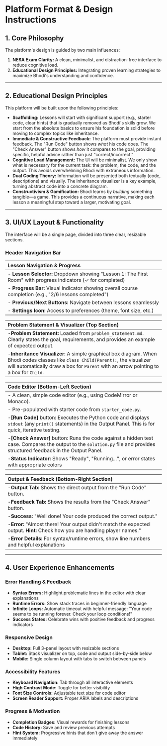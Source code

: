 # Platform Format & Design Instructions

## 1. Core Philosophy

The platform's design is guided by two main influences:

1. **NESA Exam Clarity:** A clean, minimalist, and distraction-free interface to reduce cognitive load.
2. **Educational Design Principles:** Integrating proven learning strategies to maximize Bhodi's understanding and confidence.

---

## 2. Educational Design Principles

This platform will be built upon the following principles:

* **Scaffolding:** Lessons will start with significant support (e.g., starter code, clear hints) that is gradually removed as Bhodi's skills grow. We start from the absolute basics to ensure his foundation is solid before moving to complex topics like inheritance.
* **Immediate & Constructive Feedback:** The platform must provide instant feedback. The "Run Code" button shows *what* his code does. The "Check Answer" button shows *how* it compares to the goal, providing specific, helpful advice rather than just "correct/incorrect."
* **Cognitive Load Management:** The UI will be minimalist. We only show what is necessary for the current task: the problem, the code, and the output. This avoids overwhelming Bhodi with extraneous information.
* **Dual Coding Theory:** Information will be presented both textually (code, descriptions) and visually. The inheritance visualizer is a key example, turning abstract code into a concrete diagram.
* **Constructivism & Gamification:** Bhodi learns by *building* something tangible—a game. This provides a continuous narrative, making each lesson a meaningful step toward a larger, motivating goal.

---

## 3. UI/UX Layout & Functionality

The interface will be a single page, divided into three clear, resizable sections.

### Header Navigation Bar
| **Lesson Navigation & Progress** |
| :-------------------------------- |
| - **Lesson Selector:** Dropdown showing "Lesson 1: The First Room" with progress indicators (✓ for completed) |
| - **Progress Bar:** Visual indicator showing overall course completion (e.g., "2/6 lessons completed") |
| - **Previous/Next Buttons:** Navigate between lessons seamlessly |
| - **Settings Icon:** Access to preferences (theme, font size, etc.) |

| **Problem Statement & Visualizer** (Top Section)                                                                                                                                                                                |
| :------------------------------------------------------------------------------------------------------------------------------------------------------------------------------------------------------------------------------------ |
| -**Problem Statement:** Loaded from `problem_statement.md`. Clearly states the goal, requirements, and provides an example of expected output.                                                                                |
| -**Inheritance Visualizer:** A simple graphical box diagram. When Bhodi codes classes like `class Child(Parent):`, the visualizer will automatically draw a box for `Parent` with an arrow pointing to a box for `Child`. |

| **Code Editor** (Bottom-Left Section)                                                                                                                                       |
| :-------------------------------------------------------------------------------------------------------------------------------------------------------------------------------- |
| - A clean, simple code editor (e.g., using CodeMirror or Monaco).                                                                                                                 |
| - Pre-populated with starter code from `starter_code.py`.                                                                                                                       |
| -**[Run Code]** button: Executes the Python code and displays `stdout` (any `print()` statements) in the Output Panel. This is for quick, iterative testing.            |
| -**[Check Answer]** button: Runs the code against a hidden test case. Compares the output to the `solution.py` file and provides structured feedback in the Output Panel. |
| -**Status Indicator:** Shows "Ready", "Running...", or error states with appropriate colors |

| **Output & Feedback** (Bottom-Right Section)                                                                                       |
| :--------------------------------------------------------------------------------------------------------------------------------------- |
| -**Output Tab:** Shows the direct output from the "Run Code" button.                                                               |
| -**Feedback Tab:** Shows the results from the "Check Answer" button.                                                               |
| -**Success:** "Well done! Your code produced the correct output."                                                                  |
| -**Error:** "Almost there! Your output didn't match the expected output. **Hint:** Check how you are handling player names." |
| -**Error Details:** For syntax/runtime errors, show line numbers and helpful explanations |

---

## 4. User Experience Enhancements

### Error Handling & Feedback
* **Syntax Errors:** Highlight problematic lines in the editor with clear explanations
* **Runtime Errors:** Show stack traces in beginner-friendly language
* **Infinite Loops:** Automatic timeout with helpful message: "Your code seems to be running forever. Check your loop conditions!"
* **Success States:** Celebrate wins with positive feedback and progress indicators

### Responsive Design
* **Desktop:** Full 3-panel layout with resizable sections
* **Tablet:** Stack visualizer on top, code and output side-by-side below
* **Mobile:** Single column layout with tabs to switch between panels

### Accessibility Features
* **Keyboard Navigation:** Tab through all interactive elements
* **High Contrast Mode:** Toggle for better visibility
* **Font Size Controls:** Adjustable text size for code editor
* **Screen Reader Support:** Proper ARIA labels and descriptions

### Progress & Motivation
* **Completion Badges:** Visual rewards for finishing lessons
* **Code History:** Save and review previous attempts
* **Hint System:** Progressive hints that don't give away the answer immediately
